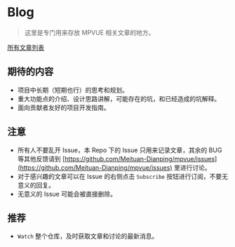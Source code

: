 # Blog

> 这里是专门用来存放 MPVUE 相关文章的地方。

[所有文章列表](https://github.com/mpvue/blog/issues)


## 期待的内容

- 项目中长期（短期也行）的思考和规划。
- 重大功能点的介绍、设计思路讲解，可能存在的坑，和已经造成的坑解释。
- 面向贡献者友好的项目开发指南。


## 注意

- 所有人不要乱开 Issue，本 Repo 下的 Issue 只用来记录文章，其余的 BUG 等其他反馈请到 [https://github.com/Meituan-Dianping/mpvue/issues](https://github.com/Meituan-Dianping/mpvue/issues) 里进行讨论。
- 对于感兴趣的文章可以在 Issue 的右侧点击 `Subscribe` 按钮进行订阅，不要无意义的回复。
- 无意义的 Issue 可能会被直接删除。

## 推荐

- `Watch` 整个仓库，及时获取文章和讨论的最新消息。
